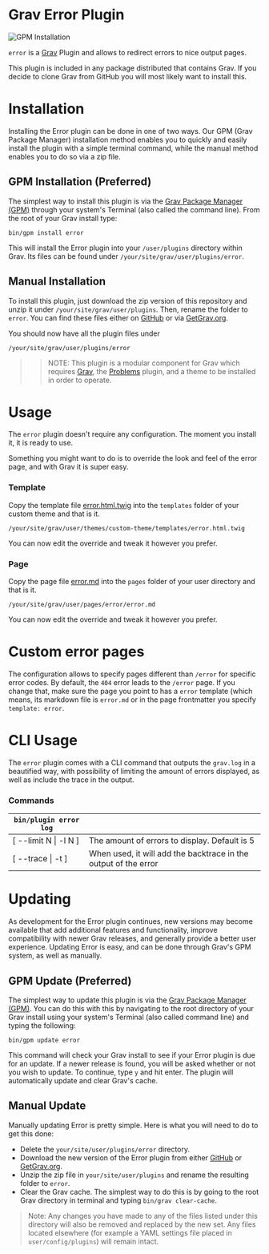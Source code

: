 # Grav Error Plugin

![GPM Installation](assets/readme_1.png)

`error` is a [Grav](http://github.com/getgrav/grav) Plugin and allows to redirect errors to nice output pages.

This plugin is included in any package distributed that contains Grav. If you decide to clone Grav from GitHub you will most likely want to install this.

# Installation

Installing the Error plugin can be done in one of two ways. Our GPM (Grav Package Manager) installation method enables you to quickly and easily install the plugin with a simple terminal command, while the manual method enables you to do so via a zip file.

## GPM Installation (Preferred)

The simplest way to install this plugin is via the [Grav Package Manager (GPM)](https://learn.getgrav.org/16/cli-console/grav-cli-gpm) through your system's Terminal (also called the command line).  From the root of your Grav install type:

    bin/gpm install error

This will install the Error plugin into your `/user/plugins` directory within Grav. Its files can be found under `/your/site/grav/user/plugins/error`.

## Manual Installation

To install this plugin, just download the zip version of this repository and unzip it under `/your/site/grav/user/plugins`. Then, rename the folder to `error`. You can find these files either on [GitHub](https://github.com/getgrav/grav-plugin-error) or via [GetGrav.org](http://getgrav.org/downloads/plugins#extras).

You should now have all the plugin files under

    /your/site/grav/user/plugins/error

>> NOTE: This plugin is a modular component for Grav which requires [Grav](http://github.com/getgrav/grav), the [Problems](https://github.com/getgrav/grav-plugin-problems) plugin, and a theme to be installed in order to operate.

# Usage

The `error` plugin doesn't require any configuration. The moment you install it, it is ready to use.

Something you might want to do is to override the look and feel of the error page, and with Grav it is super easy.

### Template

Copy the template file [error.html.twig](templates/error.html.twig) into the `templates` folder of your custom theme and that is it.

```
/your/site/grav/user/themes/custom-theme/templates/error.html.twig
```

You can now edit the override and tweak it however you prefer.

### Page

Copy the page file [error.md](pages/error.md) into the `pages` folder of your user directory and that is it.

```
/your/site/grav/user/pages/error/error.md
```

You can now edit the override and tweak it however you prefer.

# Custom error pages

The configuration allows to specify pages different than `/error` for specific error codes. By default, the `404` error leads to the `/error` page. If you change that, make sure the page you point to has a `error` template (which means, its markdown file is `error.md` or in the page frontmatter you specify `template: error`.

# CLI Usage
The `error` plugin comes with a CLI command that outputs the `grav.log` in a beautified way, with possibility of limiting the amount of errors displayed, as well as include the trace in the output.

### Commands

| `bin/plugin error log` |                                                                 |
|------------------------|-----------------------------------------------------------------|
| [ --limit N \| -l N ]  | The amount of errors to display. Default is 5                   |
| [ --trace \| -t ]      | When used, it will add the backtrace in the output of the error |


# Updating

As development for the Error plugin continues, new versions may become available that add additional features and functionality, improve compatibility with newer Grav releases, and generally provide a better user experience. Updating Error is easy, and can be done through Grav's GPM system, as well as manually.

## GPM Update (Preferred)

The simplest way to update this plugin is via the [Grav Package Manager (GPM)](https://learn.getgrav.org/16/cli-console/grav-cli-gpm). You can do this with this by navigating to the root directory of your Grav install using your system's Terminal (also called command line) and typing the following:

    bin/gpm update error

This command will check your Grav install to see if your Error plugin is due for an update. If a newer release is found, you will be asked whether or not you wish to update. To continue, type `y` and hit enter. The plugin will automatically update and clear Grav's cache.

## Manual Update

Manually updating Error is pretty simple. Here is what you will need to do to get this done:

* Delete the `your/site/user/plugins/error` directory.
* Download the new version of the Error plugin from either [GitHub](https://github.com/getgrav/grav-plugin-error) or [GetGrav.org](http://getgrav.org/downloads/plugins#extras).
* Unzip the zip file in `your/site/user/plugins` and rename the resulting folder to `error`.
* Clear the Grav cache. The simplest way to do this is by going to the root Grav directory in terminal and typing `bin/grav clear-cache`.

> Note: Any changes you have made to any of the files listed under this directory will also be removed and replaced by the new set. Any files located elsewhere (for example a YAML settings file placed in `user/config/plugins`) will remain intact.
